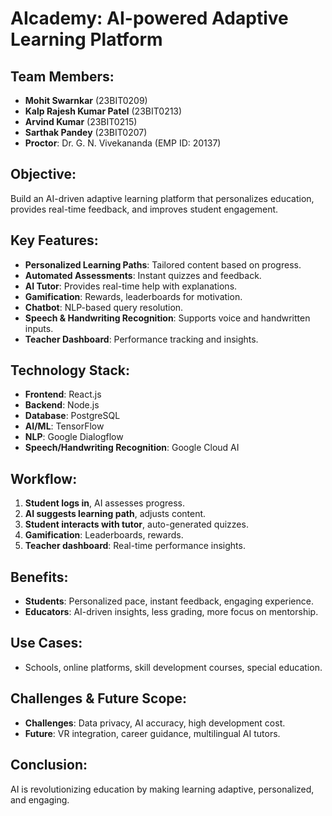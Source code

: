 # AIcademy: AI-powered Adaptive Learning Platform

## Team Members:
- **Mohit Swarnkar** (23BIT0209)
- **Kalp Rajesh Kumar Patel** (23BIT0213)
- **Arvind Kumar** (23BIT0215)
- **Sarthak Pandey** (23BIT0207)
- **Proctor**: Dr. G. N. Vivekananda (EMP ID: 20137)

## Objective:
Build an AI-driven adaptive learning platform that personalizes education, provides real-time feedback, and improves student engagement.

## Key Features:
- **Personalized Learning Paths**: Tailored content based on progress.
- **Automated Assessments**: Instant quizzes and feedback.
- **AI Tutor**: Provides real-time help with explanations.
- **Gamification**: Rewards, leaderboards for motivation.
- **Chatbot**: NLP-based query resolution.
- **Speech & Handwriting Recognition**: Supports voice and handwritten inputs.
- **Teacher Dashboard**: Performance tracking and insights.

## Technology Stack:
- **Frontend**: React.js
- **Backend**: Node.js
- **Database**: PostgreSQL
- **AI/ML**: TensorFlow
- **NLP**: Google Dialogflow
- **Speech/Handwriting Recognition**: Google Cloud AI

## Workflow:
1. **Student logs in**, AI assesses progress.
2. **AI suggests learning path**, adjusts content.
3. **Student interacts with tutor**, auto-generated quizzes.
4. **Gamification**: Leaderboards, rewards.
5. **Teacher dashboard**: Real-time performance insights.

## Benefits:
- **Students**: Personalized pace, instant feedback, engaging experience.
- **Educators**: AI-driven insights, less grading, more focus on mentorship.

## Use Cases:
- Schools, online platforms, skill development courses, special education.

## Challenges & Future Scope:
- **Challenges**: Data privacy, AI accuracy, high development cost.
- **Future**: VR integration, career guidance, multilingual AI tutors.

## Conclusion:
AI is revolutionizing education by making learning adaptive, personalized, and engaging.

